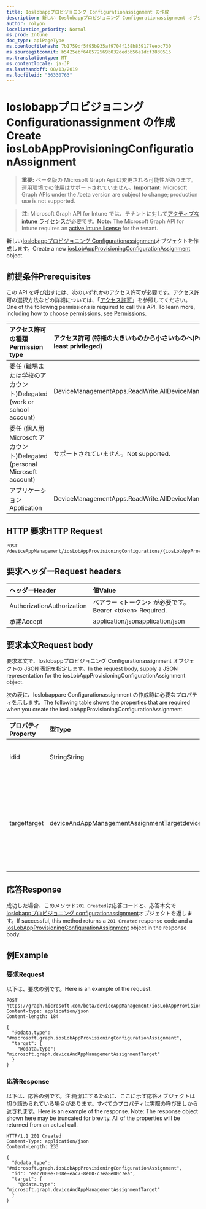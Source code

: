 ```yaml
---
title: Ioslobappプロビジョニング Configurationassignment の作成
description: 新しい Ioslobappプロビジョニング Configurationassignment オブジェクトを作成します。
author: rolyon
localization_priority: Normal
ms.prod: Intune
doc_type: apiPageType
ms.openlocfilehash: 7b1759df5f95b935af9704f138b839177eebc730
ms.sourcegitcommit: b5425ebf648572569b032ded5b56e1dcf3830515
ms.translationtype: MT
ms.contentlocale: ja-JP
ms.lasthandoff: 08/13/2019
ms.locfileid: "36330763"
---
```

# <a name="create-ioslobappprovisioningconfigurationassignment"></a><span data-ttu-id="ec8bc-103">Ioslobappプロビジョニング Configurationassignment の作成</span><span class="sxs-lookup"><span data-stu-id="ec8bc-103">Create iosLobAppProvisioningConfigurationAssignment</span></span>

> <span data-ttu-id="ec8bc-104">**重要:** ベータ版の Microsoft Graph Api は変更される可能性があります。運用環境での使用はサポートされていません。</span><span class="sxs-lookup"><span data-stu-id="ec8bc-104">**Important:** Microsoft Graph APIs under the /beta version are subject to change; production use is not supported.</span></span>

> <span data-ttu-id="ec8bc-105">**注:** Microsoft Graph API for Intune では、テナントに対して[アクティブな intune ライセンス](https://go.microsoft.com/fwlink/?linkid=839381)が必要です。</span><span class="sxs-lookup"><span data-stu-id="ec8bc-105">**Note:** The Microsoft Graph API for Intune requires an [active Intune license](https://go.microsoft.com/fwlink/?linkid=839381) for the tenant.</span></span>

<span data-ttu-id="ec8bc-106">新しい[Ioslobappプロビジョニング Configurationassignment](../resources/intune-apps-ioslobappprovisioningconfigurationassignment.md)オブジェクトを作成します。</span><span class="sxs-lookup"><span data-stu-id="ec8bc-106">Create a new [iosLobAppProvisioningConfigurationAssignment](../resources/intune-apps-ioslobappprovisioningconfigurationassignment.md) object.</span></span>

## <a name="prerequisites"></a><span data-ttu-id="ec8bc-107">前提条件</span><span class="sxs-lookup"><span data-stu-id="ec8bc-107">Prerequisites</span></span>
<span data-ttu-id="ec8bc-p101">この API を呼び出すには、次のいずれかのアクセス許可が必要です。アクセス許可の選択方法などの詳細については、「[アクセス許可](/graph/permissions-reference)」を参照してください。</span><span class="sxs-lookup"><span data-stu-id="ec8bc-p101">One of the following permissions is required to call this API. To learn more, including how to choose permissions, see [Permissions](/graph/permissions-reference).</span></span>

|<span data-ttu-id="ec8bc-110">アクセス許可の種類</span><span class="sxs-lookup"><span data-stu-id="ec8bc-110">Permission type</span></span>|<span data-ttu-id="ec8bc-111">アクセス許可 (特権の大きいものから小さいものへ)</span><span class="sxs-lookup"><span data-stu-id="ec8bc-111">Permissions (from most to least privileged)</span></span>|
|:---|:---|
|<span data-ttu-id="ec8bc-112">委任 (職場または学校のアカウント)</span><span class="sxs-lookup"><span data-stu-id="ec8bc-112">Delegated (work or school account)</span></span>|<span data-ttu-id="ec8bc-113">DeviceManagementApps.ReadWrite.All</span><span class="sxs-lookup"><span data-stu-id="ec8bc-113">DeviceManagementApps.ReadWrite.All</span></span>|
|<span data-ttu-id="ec8bc-114">委任 (個人用 Microsoft アカウント)</span><span class="sxs-lookup"><span data-stu-id="ec8bc-114">Delegated (personal Microsoft account)</span></span>|<span data-ttu-id="ec8bc-115">サポートされていません。</span><span class="sxs-lookup"><span data-stu-id="ec8bc-115">Not supported.</span></span>|
|<span data-ttu-id="ec8bc-116">アプリケーション</span><span class="sxs-lookup"><span data-stu-id="ec8bc-116">Application</span></span>|<span data-ttu-id="ec8bc-117">DeviceManagementApps.ReadWrite.All</span><span class="sxs-lookup"><span data-stu-id="ec8bc-117">DeviceManagementApps.ReadWrite.All</span></span>|

## <a name="http-request"></a><span data-ttu-id="ec8bc-118">HTTP 要求</span><span class="sxs-lookup"><span data-stu-id="ec8bc-118">HTTP Request</span></span>
<!-- {
  "blockType": "ignored"
}
-->
``` http
POST /deviceAppManagement/iosLobAppProvisioningConfigurations/{iosLobAppProvisioningConfigurationId}/assignments
```

## <a name="request-headers"></a><span data-ttu-id="ec8bc-119">要求ヘッダー</span><span class="sxs-lookup"><span data-stu-id="ec8bc-119">Request headers</span></span>
|<span data-ttu-id="ec8bc-120">ヘッダー</span><span class="sxs-lookup"><span data-stu-id="ec8bc-120">Header</span></span>|<span data-ttu-id="ec8bc-121">値</span><span class="sxs-lookup"><span data-stu-id="ec8bc-121">Value</span></span>|
|:---|:---|
|<span data-ttu-id="ec8bc-122">Authorization</span><span class="sxs-lookup"><span data-stu-id="ec8bc-122">Authorization</span></span>|<span data-ttu-id="ec8bc-123">ベアラー &lt;トークン&gt; が必要です。</span><span class="sxs-lookup"><span data-stu-id="ec8bc-123">Bearer &lt;token&gt; Required.</span></span>|
|<span data-ttu-id="ec8bc-124">承諾</span><span class="sxs-lookup"><span data-stu-id="ec8bc-124">Accept</span></span>|<span data-ttu-id="ec8bc-125">application/json</span><span class="sxs-lookup"><span data-stu-id="ec8bc-125">application/json</span></span>|

## <a name="request-body"></a><span data-ttu-id="ec8bc-126">要求本文</span><span class="sxs-lookup"><span data-stu-id="ec8bc-126">Request body</span></span>
<span data-ttu-id="ec8bc-127">要求本文で、Ioslobappプロビジョニング Configurationassignment オブジェクトの JSON 表記を指定します。</span><span class="sxs-lookup"><span data-stu-id="ec8bc-127">In the request body, supply a JSON representation for the iosLobAppProvisioningConfigurationAssignment object.</span></span>

<span data-ttu-id="ec8bc-128">次の表に、Ioslobappare Configurationassignment の作成時に必要なプロパティを示します。</span><span class="sxs-lookup"><span data-stu-id="ec8bc-128">The following table shows the properties that are required when you create the iosLobAppProvisioningConfigurationAssignment.</span></span>

|<span data-ttu-id="ec8bc-129">プロパティ</span><span class="sxs-lookup"><span data-stu-id="ec8bc-129">Property</span></span>|<span data-ttu-id="ec8bc-130">型</span><span class="sxs-lookup"><span data-stu-id="ec8bc-130">Type</span></span>|<span data-ttu-id="ec8bc-131">説明</span><span class="sxs-lookup"><span data-stu-id="ec8bc-131">Description</span></span>|
|:---|:---|:---|
|<span data-ttu-id="ec8bc-132">id</span><span class="sxs-lookup"><span data-stu-id="ec8bc-132">id</span></span>|<span data-ttu-id="ec8bc-133">String</span><span class="sxs-lookup"><span data-stu-id="ec8bc-133">String</span></span>|<span data-ttu-id="ec8bc-134">エンティティのキー。</span><span class="sxs-lookup"><span data-stu-id="ec8bc-134">Key of the entity.</span></span>|
|<span data-ttu-id="ec8bc-135">target</span><span class="sxs-lookup"><span data-stu-id="ec8bc-135">target</span></span>|[<span data-ttu-id="ec8bc-136">deviceAndAppManagementAssignmentTarget</span><span class="sxs-lookup"><span data-stu-id="ec8bc-136">deviceAndAppManagementAssignmentTarget</span></span>](../resources/intune-shared-deviceandappmanagementassignmenttarget.md)|<span data-ttu-id="ec8bc-137">管理者によって定義された、ターゲット グループの割り当て。</span><span class="sxs-lookup"><span data-stu-id="ec8bc-137">The target group assignment defined by the admin.</span></span>|



## <a name="response"></a><span data-ttu-id="ec8bc-138">応答</span><span class="sxs-lookup"><span data-stu-id="ec8bc-138">Response</span></span>
<span data-ttu-id="ec8bc-139">成功した場合、このメソッド`201 Created`は応答コードと、応答本文で[Ioslobappプロビジョニング configurationassignment](../resources/intune-apps-ioslobappprovisioningconfigurationassignment.md)オブジェクトを返します。</span><span class="sxs-lookup"><span data-stu-id="ec8bc-139">If successful, this method returns a `201 Created` response code and a [iosLobAppProvisioningConfigurationAssignment](../resources/intune-apps-ioslobappprovisioningconfigurationassignment.md) object in the response body.</span></span>

## <a name="example"></a><span data-ttu-id="ec8bc-140">例</span><span class="sxs-lookup"><span data-stu-id="ec8bc-140">Example</span></span>

### <a name="request"></a><span data-ttu-id="ec8bc-141">要求</span><span class="sxs-lookup"><span data-stu-id="ec8bc-141">Request</span></span>
<span data-ttu-id="ec8bc-142">以下は、要求の例です。</span><span class="sxs-lookup"><span data-stu-id="ec8bc-142">Here is an example of the request.</span></span>
``` http
POST https://graph.microsoft.com/beta/deviceAppManagement/iosLobAppProvisioningConfigurations/{iosLobAppProvisioningConfigurationId}/assignments
Content-type: application/json
Content-length: 184

{
  "@odata.type": "#microsoft.graph.iosLobAppProvisioningConfigurationAssignment",
  "target": {
    "@odata.type": "microsoft.graph.deviceAndAppManagementAssignmentTarget"
  }
}
```

### <a name="response"></a><span data-ttu-id="ec8bc-143">応答</span><span class="sxs-lookup"><span data-stu-id="ec8bc-143">Response</span></span>
<span data-ttu-id="ec8bc-p102">以下は、応答の例です。注:簡潔にするために、ここに示す応答オブジェクトは切り詰められている場合があります。すべてのプロパティは実際の呼び出しから返されます。</span><span class="sxs-lookup"><span data-stu-id="ec8bc-p102">Here is an example of the response. Note: The response object shown here may be truncated for brevity. All of the properties will be returned from an actual call.</span></span>
``` http
HTTP/1.1 201 Created
Content-Type: application/json
Content-Length: 233

{
  "@odata.type": "#microsoft.graph.iosLobAppProvisioningConfigurationAssignment",
  "id": "eac7008e-008e-eac7-8e00-c7ea8e00c7ea",
  "target": {
    "@odata.type": "microsoft.graph.deviceAndAppManagementAssignmentTarget"
  }
}
```







